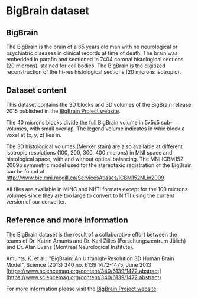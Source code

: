# BigBrain dataset

## BigBrain

The BigBrain is the brain of a 65 years old man with no neurological or psychiatric
diseases in clinical records at time of death. The brain was embedded in parafin and
sectioned in 7404 coronal histological sections (20 microns), stained for cell bodies.
The BigBrain is the digitized reconstruction of the hi-res histological sections 
(20 microns isotropic).

## Dataset content

This dataset contains the 3D blocks and 3D volumes of the BigBrain release 2015
published in the [BigBrain Project website](https://bigbrainproject.org).

The 40 microns blocks divide the full BigBrain volume in 5x5x5 sub-volumes,
with small overlap. The legend volume indicates in whic block a voxel at
(x, y, z) lies in.

The 3D histological volumes (Merker stain) are also available at different 
isotropic resolutions (100, 200, 300, 400 microns) in MNI space and 
histological space, with and without optical balancing. The MNI ICBM152 
2009b symmetric model used for the stereotaxic registration of the BigBrain 
can be found at http://www.bic.mni.mcgill.ca/ServicesAtlases/ICBM152NLin2009.

All files are available in MINC and NIfTI formats except for the 100 microns volumes 
since they are too large to convert to NIfTI using the current version of our
converter.

## Reference and more information

The BigBrain dataset is the result of a collaborative effort between the
teams of Dr. Katrin Amunts and Dr. Karl Zilles (Forschungszentrum Jülich)
and Dr. Alan Evans (Montreal Neurological Institute).

Amunts, K. et al.: "BigBrain: An Ultrahigh-Resolution 3D Human
Brain Model", Science (2013) 340 no. 6139 1472-1475, June 2013
[https://www.sciencemag.org/content/340/6139/1472.abstract](https://www.sciencemag.org/content/340/6139/1472.abstract)

For more information please visit the [BigBrain Project website](https://bigbrainproject.org).
